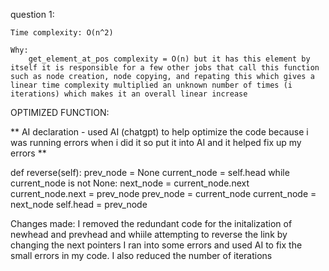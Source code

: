 question 1:

    Time complexity: O(n^2)

    Why: 
        get_element_at_pos complexity = O(n) but it has this element by itself it is responsible for a few other jobs that call this function such as node creation, node copying, and repating this which gives a linear time complexity multiplied an unknown number of times (i iterations) which makes it an overall linear increase


OPTIMIZED FUNCTION:

** AI declaration - used AI (chatgpt) to help optimize the code because i was running errors when i did it so put it into AI and it helped fix up my errors **

def reverse(self):
    prev_node = None
    current_node = self.head
    while current_node is not None:
        next_node = current_node.next
        current_node.next = prev_node
        prev_node = current_node
        current_node = next_node
    self.head = prev_node

Changes made:
    I removed the redundant code for the initalization of newhead and prevhead and whiile attempting to reverse the link by changing the next pointers I ran into some errors and used AI to fix the small errors in my code. I also reduced the number of iterations

